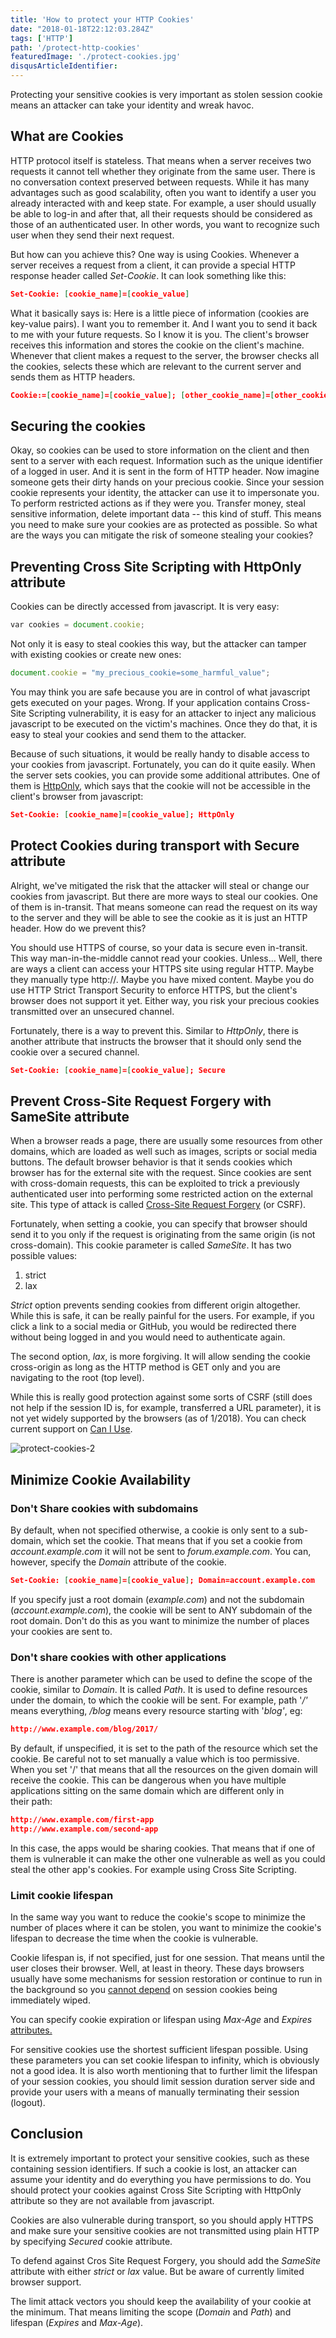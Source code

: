 ```yaml
---
title: 'How to protect your HTTP Cookies'
date: "2018-01-18T22:12:03.284Z"
tags: ['HTTP']
path: '/protect-http-cookies'
featuredImage: './protect-cookies.jpg'
disqusArticleIdentifier: 
---
```


Protecting your sensitive cookies is very important as stolen session cookie means an attacker can take your identity and wreak havoc.
<!--more-->

What are Cookies
----------------

HTTP protocol itself is stateless. That means when a server receives two requests it cannot tell whether they originate from the same user. There is no conversation context preserved between requests. While it has many advantages such as good scalability, often you want to identify a user you already interacted with and keep state. For example, a user should usually be able to log-in and after that, all their requests should be considered as those of an authenticated user. In other words, you want to recognize such user when they send their next request.

But how can you achieve this? One way is using Cookies. Whenever a server receives a request from a client, it can provide a special HTTP response header called *Set-Cookie*. It can look something like this:

```json
Set-Cookie: [cookie_name]=[cookie_value]
```

What it basically says is: Here is a little piece of information (cookies are key-value pairs). I want you to remember it. And I want you to send it back to me with your future requests. So I know it is you. The client's browser receives this information and stores the cookie on the client's machine. Whenever that client makes a request to the server, the browser checks all the cookies, selects these which are relevant to the current server and sends them as HTTP headers.

```json
Cookie:=[cookie_name]=[cookie_value]; [other_cookie_name]=[other_cookie_value]
```

Securing the cookies
--------------------

Okay, so cookies can be used to store information on the client and then sent to a server with each request. Information such as the unique identifier of a logged in user. And it is sent in the form of HTTP header. Now imagine someone gets their dirty hands on your precious cookie. Since your session cookie represents your identity, the attacker can use it to impersonate you. To perform restricted actions as if they were you. Transfer money, steal sensitive information, delete important data -- this kind of stuff. This means you need to make sure your cookies are as protected as possible. So what are the ways you can mitigate the risk of someone stealing your cookies?

Preventing Cross Site Scripting with HttpOnly attribute
-------------------------------------------------------

Cookies can be directly accessed from javascript. It is very easy:

```javascript
var cookies = document.cookie;
```

Not only it is easy to steal cookies this way, but the attacker can tamper with existing cookies or create new ones:

```javascript
document.cookie = "my_precious_cookie=some_harmful_value";
```

You may think you are safe because you are in control of what javascript gets executed on your pages. Wrong. If your application contains Cross-Site Scripting vulnerability, it is easy for an attacker to inject any malicious javascript to be executed on the victim's machines. Once they do that, it is easy to steal your cookies and send them to the attacker.

Because of such situations, it would be really handy to disable access to your cookies from javascript. Fortunately, you can do it quite easily. When the server sets cookies, you can provide some additional attributes. One of them is [HttpOnly](https://www.owasp.org/index.php/HttpOnly), which says that the cookie will not be accessible in the client\'s browser from javascript:

```json
Set-Cookie: [cookie_name]=[cookie_value]; HttpOnly
```

Protect Cookies during transport with Secure attribute
------------------------------------------------------

Alright, we've mitigated the risk that the attacker will steal or change our cookies from javascript. But there are more ways to steal our cookies. One of them is in-transit. That means someone can read the request on its way to the server and they will be able to see the cookie as it is just an HTTP header. How do we prevent this?

You should use HTTPS of course, so your data is secure even in-transit. This way man-in-the-middle cannot read your cookies. Unless... Well, there are ways a client can access your HTTPS site using regular HTTP. Maybe they manually type http://. Maybe you have mixed content. Maybe you do use HTTP Strict Transport Security to enforce HTTPS, but the client's browser does not support it yet. Either way, you risk your precious cookies transmitted over an unsecured channel.

Fortunately, there is a way to prevent this. Similar to *HttpOnly*, there is another attribute that instructs the browser that it should only send the cookie over a secured channel.

```json
Set-Cookie: [cookie_name]=[cookie_value]; Secure
```

Prevent Cross-Site Request Forgery with SameSite attribute
----------------------------------------------------------

When a browser reads a page, there are usually some resources from other domains, which are loaded as well such as images, scripts or social media buttons. The default browser behavior is that it sends cookies which browser has for the external site with the request. Since cookies are sent with cross-domain requests, this can be exploited to trick a previously authenticated user into performing some restricted action on the external site. This type of attack is called [Cross-Site Request Forgery](https://www.owasp.org/index.php/Cross-Site_Request_Forgery_(CSRF)) (or CSRF).

Fortunately, when setting a cookie, you can specify that browser should send it to you only if the request is originating from the same origin (is not cross-domain). This cookie parameter is called *SameSite*. It has two possible values:

1.  strict
2.  lax

*Strict* option prevents sending cookies from different origin altogether. While this is safe, it can be really painful for the users. For example, if you click a link to a social media or GitHub, you would be redirected there without being logged in and you would need to authenticate again.

The second option, *lax*, is more forgiving. It will allow sending the cookie cross-origin as long as the HTTP method is GET only and you are navigating to the root (top level).

While this is really good protection against some sorts of CSRF (still does not help if the session ID is, for example, transferred a URL parameter), it is not yet widely supported by the browsers (as of 1/2018). You can check current support on [Can I Use](https://caniuse.com/#search=samesite).

![protect-cookies-2](./protect-cookies-2.jpg)

Minimize Cookie Availability
----------------------------

### Don't Share cookies with subdomains

By default, when not specified otherwise, a cookie is only sent to a sub-domain, which set the cookie. That means that if you set a cookie from *account.example.com* it will not be sent to *forum.example.com*. You can, however, specify the *Domain* attribute of the cookie.

```json
Set-Cookie: [cookie_name]=[cookie_value]; Domain=account.example.com
```

If you specify just a root domain (*example.com*) and not the subdomain (*account.example.com*), the cookie will be sent to ANY subdomain of the root domain. Don't do this as you want to minimize the number of places your cookies are sent to.

### Don't share cookies with other applications

There is another parameter which can be used to define the scope of the cookie, similar to *Domain*. It is called *Path*. It is used to define resources under the domain, to which the cookie will be sent. For example, path \'*/\'* means everything, */blog* means every resource starting with \'*blog\'*, eg:

```json
http://www.example.com/blog/2017/
```

By default, if unspecified, it is set to the path of the resource which set the cookie. Be careful not to set manually a value which is too permissive. When you set \'/\' that means that all the resources on the given domain will receive the cookie. This can be dangerous when you have multiple applications sitting on the same domain which are different only in their path:

```json
http://www.example.com/first-app
http://www.example.com/second-app
```

In this case, the apps would be sharing cookies. That means that if one of them is vulnerable it can make the other one vulnerable as well as you could steal the other app's cookies. For example using Cross Site Scripting.

### Limit cookie lifespan

In the same way you want to reduce the cookie's scope to minimize the number of places where it can be stolen, you want to minimize the cookie's lifespan to decrease the time when the cookie is vulnerable.

Cookie lifespan is, if not specified, just for one session. That means until the user closes their browser. Well, at least in theory. These days browsers usually have some mechanisms for session restoration or continue to run in the background so you [cannot depend](http://blog.petersondave.com/cookies/Session-Cookies-in-Chrome-Firefox-and-Sitecore/) on session cookies being immediately wiped.

You can specify cookie expiration or lifespan using *Max-Age* and *Expires* [attributes.](https://developer.mozilla.org/en-US/docs/Web/HTTP/Headers/Set-Cookie)

For sensitive cookies use the shortest sufficient lifespan possible. Using these parameters you can set cookie lifespan to infinity, which is obviously not a good idea. It is also worth mentioning that to further limit the lifespan of your session cookies, you should limit session duration server side and provide your users with a means of manually terminating their session (logout).

Conclusion
----------

It is extremely important to protect your sensitive cookies, such as these containing session identifiers. If such a cookie is lost, an attacker can assume your identity and do everything you have permissions to do. You should protect your cookies against Cross Site Scripting with HttpOnly attribute so they are not available from javascript.

Cookies are also vulnerable during transport, so you should apply HTTPS and make sure your sensitive cookies are not transmitted using plain HTTP by specifying *Secured* cookie attribute.

To defend against Cros Site Request Forgery, you should add the *SameSite* attribute with either *strict* or *lax* value. But be aware of currently limited browser support.

The limit attack vectors you should keep the availability of your cookie at the minimum. That means limiting the scope (*Domain* and *Path*) and lifespan (*Expires* and *Max-Age*).